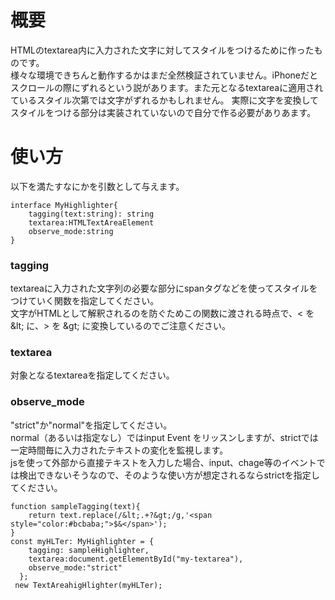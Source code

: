 # 概要
HTMLのtextarea内に入力された文字に対してスタイルをつけるために作ったものです。  
様々な環境できちんと動作するかはまだ全然検証されていません。iPhoneだとスクロールの際にずれるという説があります。また元となるtextareaに適用されているスタイル次第では文字がずれるかもしれません。
実際に文字を変換してスタイルをつける部分は実装されていないので自分で作る必要がありあます。

# 使い方
以下を満たすなにかを引数として与えます。  
```
interface MyHighlighter{
    tagging(text:string): string
    textarea:HTMLTextAreaElement
    observe_mode:string
}
```
### tagging
textareaに入力された文字列の必要な部分にspanタグなどを使ってスタイルをつけていく関数を指定してください。  
文字がHTMLとして解釈されるのを防ぐためこの関数に渡される時点で、< を \&lt; に、> を \&gt; に変換しているのでご注意ください。

### textarea
対象となるtextareaを指定してください。

### observe_mode
"strict"か"normal"を指定してください。  
normal（あるいは指定なし）ではinput Event をリッスンしますが、strictでは一定時間毎に入力されたテキストの変化を監視します。  
jsを使って外部から直接テキストを入力した場合、input、chage等のイベントでは検出できないそうなので、そのような使い方が想定されるならstrictを指定してください。

```
function sampleTagging(text){
    return text.replace(/&lt;.+?&gt;/g,'<span style="color:#bcbaba;">$&</span>');
}
const myHLTer: MyHighlighter = {
    tagging: sampleHighlighter,
    textarea:document.getElementById("my-textarea"),
    observe_mode:"strict"
  };
 new TextAreahigHlighter(myHLTer);
```
